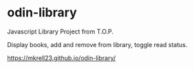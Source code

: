 # odin-library
Javascript Library Project from T.O.P.

Display books, add and remove from library, toggle read status.


https://mkrell23.github.io/odin-library/
